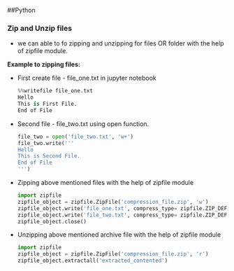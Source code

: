 ##Python
### Zip and Unzip files
 - we can able to fo zipping and unzipping for files OR folder with the help of zipfile module.
 
 **Example to zipping files:**
 
 - First create file - file_one.txt in jupyter notebook
 
    ```python
    %%writefile file_one.txt
    Hello
    This is First File.
    End of File
    ```

 - Second file - file_two.txt using open function.
 
    ```python
    file_two = open('file_two.txt', 'w+')
    file_two.write('''
    Hello
    This is Second File.
    End of File
    ''')
    ```

  - Zipping above mentioned files with the help of zipfile module
  
    ```python
    import zipfile
    zipfile_object = zipfile.ZipFile('compression_file.zip', 'w')
    zipfile_object.write('file_one.txt', compress_type= zipfile.ZIP_DEFLATED)
    zipfile_object.write('file_two.txt', compress_type= zipfile.ZIP_DEFLATED)
    zipfile_object.close()
    ```
  
  - Unzipping above mentioned archive file with the help of zipfile module
  
    ```python
    import zipfile
    zipfile_object = zipfile.ZipFile('compression_file.zip', 'r')
    zipfile_object.extractall('extracted_contented')
    ```
    
    
 
